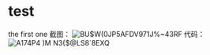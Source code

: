 # test
the first one
截图：
![BU$W(0JP5AFDV971J%~43RF](https://user-images.githubusercontent.com/114241292/195801761-61cefddb-1644-4467-bbe7-89b4bac04432.png)
代码：
![A174P4 )M N3{$@LS8`8EXQ](https://user-images.githubusercontent.com/114241292/195801967-a2a55752-a2c5-48de-8f5a-26c553487c60.png)
